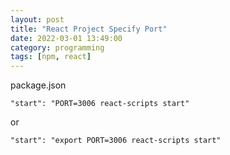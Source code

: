 ```yaml
---
layout: post
title: "React Project Specify Port"
date: 2022-03-01 13:49:00
category: programming
tags: [npm, react]
---
```


package.json

```shell
"start": "PORT=3006 react-scripts start"
```
or 

```shell
"start": "export PORT=3006 react-scripts start"
```


[jekyll]: http://jekyllrb.com
[jekyll-gh]: https://github.com/jekyll/jekyll
[jekyll-help]: https://github.com/jekyll/jekyll-help

